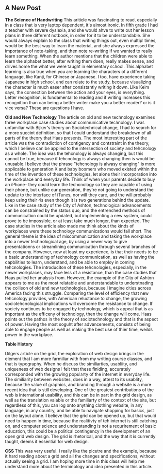 ## A New Post

**The Science of Handwriting**
This ariticle was fascinating to read, especially in a class that is very laptop dependent, it's almost ironic. In fifth grade I had a teacher with severe dyslexia, and she would ahve to write out her lesson plans in three different notbook, in order for it to be understandable. She would always explain to the class that writing things out, even multipl times, would be the best way to learn the material, and she always expressed the importance of note-taking, and then note re-writing if we wanted to really learn something. When the author mentions that the children were able to learn the alphabet better, after writing them doen, really makes sense, and drives home the what we were taught in elementary school. This alphabet learning is also true when you are learning the characters of a different language, like Kanji, for Chinese or Japanese. I too, have experience taking Japanese in high school, and can relate to the study, because visualizing the character is much easer after consistantly writing it down. Like Keim says, the connection between the action and your eyes, is everything. Letter recognition, is fundamental to reading and if writing increases this recognition than can being a better writer make you a better reader? or is it vice versa? These are questions I have. 

**Old and New Technology**
The article on old and new technology examines three workplace case studies about communicative technology. I was unfamiliar with Bijker's theory on Sociotechnical change, I had to search for a more succint definition, so that I could understand the breakdown of all parts of the theory that Haas presents. The most interesting part of the article was the contradiction of contigency and contstraint in the theory, which I believe can be applied to the intersection of society and tehcnology as a whole. The idea was the tehcnology is always changing, but this cannot be true, because if tehcnology is always changing then is would be unusable.I believe that the phrase "tehcnology is alwasy changing" is more applicable to generation X and baby boomers who moved existed within the time of the invention of these technologies, let alone their incorporation into the workplace and everyday life. Think of when your parents decide to buy an iPhone- they could learn the techonology so they are capable of using their phone, but unlike our generation, they're not going to understand the update to the interface of iTunes, nor will they care, and the will probably keep using their 4s even though it is two generations behind the update. Like in the case study of the City of Ashton, technological advancements can be constrained by the status quo, and the entrenched methods of communication could be updated, but implementing a new system, could prove to be impossible, or at least take much longer, than expected. 
The case studies in the article also made me think about the kinds of workplaces were these technology communications would fall short. The general theme is the idea of miscommunication and taking the workplace into a newer technological age, by using a newer way to give presentationns or streamlining communication through several branches of the company. However, now at least my experience, is that their needs to be a basic understanding of technology communication, as well as having the capbilities to learn, understand, and be able to employ in coming tehcnologies. The introduciton of these tehcnologies, especially, in the newer workplaces, may face less of a resistance, than the case studies that Haas pulled her analysis from. However, the example of the City of Ashton appears to me as the most relatable and understandable to understnading the collison of old and new technologies, because I imagine cities across America facing this struggle. Comparing the level of efficiency that new tehcnology provides, with American reluctance to change, the growing sociotehcnological implications will overcome the resistance to change. If society continues to be engaged by technology, which is appeal that is as important as the efficeny of technology, then the change will come. Haas points out the pathos in the theory of sociotechnology and that is the aspect of power. Having the most soguht after advancements, consists of being able to engage people as well as making the best use of thier time, weilds power in the workplace. 

**Table History**

Dilgers article on the grid, the exploration of web design brings in the element that I am more farmiliar with from my writing course classes, and that is typography. When he discuss the similiarties, usabliity, and uniqueness of web designs I felt that these finiding, accurately corresponded with the growing popularty of the internet in everyday life. The similiarity between websites, does in a way, attest to its usablity, because the value of graphics, and branding through a website is a more recent idea that is still developing. One of the greatest contributions of the web is international usability, and this can be in part in the grid design, as well as the translation vaiable or the familiarty of the context of the site, but regardless of this, you can log onto anything clothing website, in any language, in any country, and be able to navigate shopping for basics, just on the layout alone. I believe that the grid can be opened up, but that would need to happen in time, because the realitivty of teh internet is still catching on, and computer science and understanding is not a requrirement of basic education, this could be a political contingency in the development of an open grid web design. The grid is rhetorical, and the way that it is currently taught, deems it essential for web design. 

**CSS**
This was very useful. I really like the picutre and the example, because it hard reading about a grid and all the changes and specifications, without actually seeing a grid. I am hoping more time in this class will help me understand more about the terminology and idea presented in this article. 

